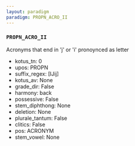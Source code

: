 ```yaml
---
layout: paradigm
paradigm: PROPN_ACRO_II
---
```

### ` PROPN_ACRO_II `

Acronyms that end in 'j' or 'i' pronoynced as letter
* kotus_tn: 0
* upos: PROPN
* suffix_regex: [IJij]
* kotus_av: None
* grade_dir: False
* harmony: back
* possessive: False
* stem_diphthong: None
* deletion: None
* plurale_tantum: False
* clitics: False
* pos: ACRONYM
* stem_vowel: None
